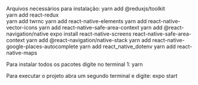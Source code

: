 Arquivos necessários para instalação:
yarn add @reduxjs/toolkit  
yarn add react-redux    
yarn add twrnc
yarn add react-native-elements
yarn add react-native-vector-icons
yarn add react-native-safe-area-context
yarn add @react-navigation/native
expo install react-native-screens react-native-safe-area-context
yarn add @react-navigation/native-stack
yarn add react-native-google-places-autocomplete
yarn add react_native_dotenv
yarn add react-native-maps

Para instalar todos os pacotes digite no terminal 1: yarn

Para executar o projeto abra um segundo terminal e digite: expo start